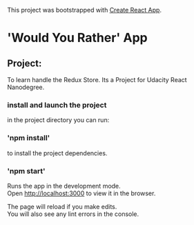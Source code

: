 This project was bootstrapped with [Create React App](https://github.com/facebook/create-react-app).

# 'Would You Rather' App

## Project:

To learn handle the Redux Store. Its a Project for Udacity React Nanodegree.

### install and launch the project

in the project directory you can run:

### 'npm install'

to install the project dependencies.

### 'npm start'

Runs the app in the development mode.<br />
Open [http://localhost:3000](http://localhost:3000) to view it in the browser.

The page will reload if you make edits.<br />
You will also see any lint errors in the console.
